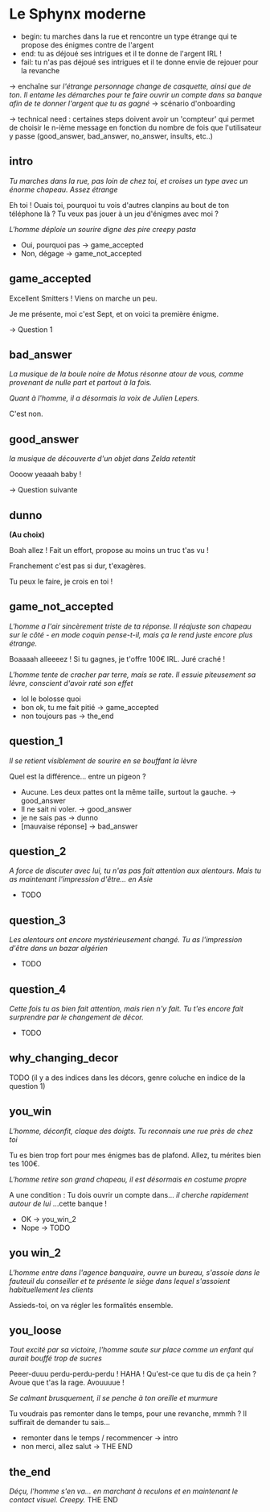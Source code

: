 # Le Sphynx moderne
* begin: tu marches dans la rue et rencontre un type étrange qui te propose des énigmes contre de l'argent
* end: tu as déjoué ses intrigues et il te donne de l'argent IRL !
* fail: tu n'as pas déjoué ses intrigues et il te donne envie de rejouer pour la revanche

 -> enchaîne sur _l'étrange personnage change de casquette, ainsi que de ton. Il entame les démarches pour te faire ouvrir un compte dans sa banque afin de te donner l'argent que tu as gagné_ -> scénario d'onboarding

 -> technical need : certaines steps doivent avoir un 'compteur' qui permet de choisir le n-ième message en fonction du nombre de fois que l'utilisateur y passe (good_answer, bad_answer, no_answer, insults, etc..)

## intro
_Tu marches dans la rue, pas loin de chez toi, et croises un type avec un énorme chapeau. Assez étrange_

Eh toi ! Ouais toi, pourquoi tu vois d'autres clanpins au bout de ton téléphone là ? Tu veux pas jouer à un jeu d'énigmes avec moi ?

_L'homme déploie un sourire digne des pire creepy pasta_

* Oui, pourquoi pas -> game_accepted
* Non, dégage -> game_not_accepted

## game_accepted
Excellent Smitters ! Viens on marche un peu.

Je me présente, moi c'est Sept, et on voici ta première énigme.

-> Question 1

## bad_answer
_La musique de la boule noire de Motus résonne atour de vous, comme provenant de nulle part et partout à la fois._

_Quant à l'homme, il a désormais la voix de Julien Lepers._

C'est non.

## good_answer
_la musique de découverte d'un objet dans Zelda retentit_

Oooow yeaaah baby !

-> Question suivante

## dunno
**(Au choix)**

Boah allez ! Fait un effort, propose au moins un truc t'as vu !

Franchement c'est pas si dur, t'exagères.

Tu peux le faire, je crois en toi !

## game_not_accepted
_L'homme a l'air sincèrement triste de ta réponse. Il réajuste son chapeau sur le côté - en mode coquin pense-t-il, mais ça le rend juste encore plus étrange._

Boaaaah alleeeez ! Si tu gagnes, je t'offre 100€ IRL. Juré craché !

_L'homme tente de cracher par terre, mais se rate. Il essuie piteusement sa lèvre, conscient d'avoir raté son effet_

* lol le bolosse quoi
* bon ok, tu me fait pitié -> game_accepted
* non toujours pas -> the_end

## question_1
_Il se retient visiblement de sourire en se bouffant la lèvre_

Quel est la différence... entre un pigeon ?
* Aucune. Les deux pattes ont la même taille, surtout la gauche. -> good_answer
* Il ne sait ni voler. -> good_answer
* je ne sais pas -> dunno
* [mauvaise réponse] -> bad_answer

## question_2
_A force de discuter avec lui, tu n'as pas fait attention aux alentours. Mais tu as maintenant l'impression d'être... en Asie_
* TODO

## question_3
_Les alentours ont encore mystérieusement changé. Tu as l'impression d'être dans un bazar algérien_
* TODO

## question_4
_Cette fois tu as bien fait attention, mais rien n'y fait. Tu t'es encore fait surprendre par le changement de décor._
* TODO


## why_changing_decor
TODO (il y a des indices dans les décors, genre coluche en indice de la question 1)

## you_win
_L'homme, déconfit, claque des doigts. Tu reconnais une rue près de chez toi_

Tu es bien trop fort pour mes énigmes bas de plafond. Allez, tu mérites bien tes 100€.

_L'homme retire son grand chapeau, il est désormais en costume propre_

A une condition : Tu dois ouvrir un compte dans... _il cherche rapidement autour de lui_ ...cette banque !

* OK -> you_win_2
* Nope -> TODO

## you win_2
_L'homme entre dans l'agence banquaire, ouvre un bureau, s'assoie dans le fauteuil du conseiller et te présente le siège dans lequel s'assoient habituellement les clients_

Assieds-toi, on va régler les formalités ensemble. 

## you_loose
_Tout excité par sa victoire, l'homme saute sur place comme un enfant qui aurait bouffé trop de sucres_

Peeer-duuu perdu-perdu-perdu ! HAHA ! Qu'est-ce que tu dis de ça hein ? Avoue que t'as la rage. Avouuuue !

_Se calmant brusquement, il se penche à ton oreille et murmure_

Tu voudrais pas remonter dans le temps, pour une revanche, mmmh ? Il suffirait de demander tu sais...

* remonter dans le temps / recommencer -> intro
* non merci, allez salut -> THE END

## the_end
_Déçu, l'homme s'en va... en marchant à reculons et en maintenant le contact visuel. Creepy._
 THE END

